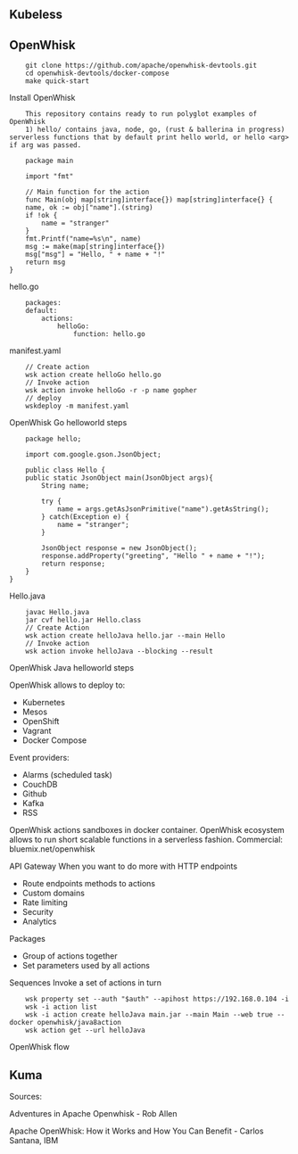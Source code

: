 ## Kubeless
## OpenWhisk

``` 
    git clone https://github.com/apache/openwhisk-devtools.git
    cd openwhisk-devtools/docker-compose
    make quick-start
```
Install OpenWhisk 

``` 
    This repository contains ready to run polyglot examples of OpenWhisk
    1) hello/ contains java, node, go, (rust & ballerina in progress) serverless functions that by default print hello world, or hello <arg> if arg was passed.

```

``` 
    package main

    import "fmt"

    // Main function for the action
    func Main(obj map[string]interface{}) map[string]interface{} {
    name, ok := obj["name"].(string)
    if !ok {
        name = "stranger"
    }
    fmt.Printf("name=%s\n", name)
    msg := make(map[string]interface{})
    msg["msg"] = "Hello, " + name + "!"
    return msg
}
```
hello.go

``` 
    packages:
    default:
        actions:
            helloGo:
                function: hello.go
```
manifest.yaml

``` 
    // Create action
    wsk action create helloGo hello.go
    // Invoke action
    wsk action invoke helloGo -r -p name gopher
    // deploy
    wskdeploy -m manifest.yaml

```
OpenWhisk Go helloworld steps

``` 
    package hello;

    import com.google.gson.JsonObject;

    public class Hello {
    public static JsonObject main(JsonObject args){
        String name;

        try {
            name = args.getAsJsonPrimitive("name").getAsString();
        } catch(Exception e) {
            name = "stranger";
        }

        JsonObject response = new JsonObject();
        response.addProperty("greeting", "Hello " + name + "!");
        return response;
    }
}
```
Hello.java

``` 
    javac Hello.java
    jar cvf hello.jar Hello.class
    // Create Action
    wsk action create helloJava hello.jar --main Hello
    // Invoke action
    wsk action invoke helloJava --blocking --result

```
OpenWhisk Java helloworld steps

OpenWhisk allows to deploy to:
- Kubernetes
- Mesos
- OpenShift
- Vagrant
- Docker Compose

Event providers:
- Alarms (scheduled task)
- CouchDB
- Github
- Kafka
- RSS

OpenWhisk actions sandboxes in docker container.
OpenWhisk ecosystem allows to run short scalable functions in a serverless fashion.
Commercial: bluemix.net/openwhisk

API Gateway
When you want to do more  with HTTP endpoints
- Route endpoints methods to actions
- Custom domains
- Rate limiting
- Security 
- Analytics

Packages
- Group of actions together
- Set parameters used by all actions

Sequences
Invoke a set of actions in turn

``` 
    wsk property set --auth "$auth" --apihost https://192.168.0.104 -i
    wsk -i action list
    wsk -i action create helloJava main.jar --main Main --web true --docker openwhisk/java8action
    wsk action get --url helloJava

```
OpenWhisk flow


## Kuma
 


Sources:

Adventures in Apache Openwhisk - Rob Allen

Apache OpenWhisk: How it Works and How You Can Benefit - Carlos Santana, IBM
